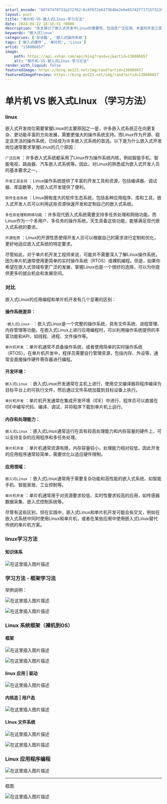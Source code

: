 ```yaml
---
arturl_encode: "68747470733a2f2f62:6c6f672e6373646e2e6e65742f71715f31393334333830312f:61727469636c652f64657461696c732f313338303836363537"
layout: post
title: "单片机-VS-嵌入式LInux-学习方法"
date: 2024-04-22 18:16:51 +0800
description: "本文探讨了嵌入式开发中Linux的重要性，包括其广泛应用、丰富的开发工具、软件生态以及多任务处理能力"
keywords: "嵌入式linux"
categories: ['杂谈篇', '嵌入式操作系统']
tags: ['嵌入式硬件', '单片机', 'Linux']
artid: "138086657"
image:
    path: https://api.vvhan.com/api/bing?rand=sj&artid=138086657
    alt: "单片机-VS-嵌入式LInux-学习方法"
render_with_liquid: false
featuredImage: https://bing.ee123.net/img/rand?artid=138086657
featuredImagePreview: https://bing.ee123.net/img/rand?artid=138086657
---
```


# 单片机 VS 嵌入式LInux （学习方法）

### linux

嵌入式开发岗位需要掌握Linux的主要原因之一是，许多嵌入式系统正在向更复杂、更功能丰富的方向发展，需要更强大的操作系统支持。而Linux作为开源、稳定且灵活的操作系统，已经成为许多嵌入式系统的首选。以下是为什么嵌入式开发岗位通常要求掌握Linux的几个原因：

`广泛应用`
：许多嵌入式系统都采用了Linux作为操作系统内核，例如智能手机、智能电视、路由器、汽车嵌入式系统等。因此，对Linux的熟悉成为嵌入式开发人员的基本要求之一。
  
`开发工具支持`
：Linux操作系统提供了丰富的开发工具和资源，包括编译器、调试器、库函数等，为嵌入式开发提供了便利。
  
`软件生态系统`
：Linux拥有庞大的软件生态系统，包括各种应用程序、库和工具，嵌入式开发人员可以利用这些资源快速开发和定制自己的嵌入式系统。
  
`多任务处理和网络功能`
：许多现代嵌入式系统需要支持多任务处理和网络功能，而Linux作为一个多用户、多任务的操作系统，天生具备这些功能，能够满足现代嵌入式系统的要求。
  
`开源性质`
：Linux的开源性质使得开发人员可以根据自己的需求进行定制和优化，更好地适应嵌入式系统的特定要求。
  
尽管如此，对于单片机开发工程师来说，可能并不需要深入了解Linux操作系统，因为单片机通常使用更简单的实时操作系统（RTOS）或裸机编程。但是，如果你希望在嵌入式领域有更广泛的发展，掌握Linux也是一个很好的选择，可以为你提供更多的就业机会和发展空间。

### 对比

嵌入式Linux的应用编程和单片机开发有几个显著的区别：

#### 操作系统差异：

`·嵌入式Linux·`
：嵌入式Linux是一个完整的操作系统，具有文件系统、进程管理、内存管理等功能。在嵌入式Linux上进行应用编程时，可以利用操作系统提供的丰富功能和API，如线程、进程、文件操作等。
  
`单片机开发`
：单片机通常不具备操作系统，或者使用简单的实时操作系统（RTOS）。在单片机开发中，程序员需要自行管理资源，包括内存、外设等，通常会直接操作硬件寄存器进行编程。

#### 开发环境：

`嵌入式Linux`
：嵌入式Linux开发通常在主机上进行，使用交叉编译器将程序编译为目标平台上的可执行文件，然后通过文件系统加载到目标设备上执行。
  
`单片机开发`
：单片机开发通常在集成开发环境（IDE）中进行，程序员可以直接在IDE中编写代码、编译、调试，并将程序下载到单片机上运行。

#### 内存和处理能力：

`嵌入式Linux`
：嵌入式Linux通常运行在具有较高处理能力和内存容量的硬件上，可以支持复杂的应用程序和多任务处理。
  
`单片机开发`
：单片机通常资源有限，内存容量较小，处理能力相对较低，因此开发的应用程序通常较简单，需要优化以适应硬件限制。

#### 应用领域：

`嵌入式Linux`
：嵌入式Linux通常用于需要复杂功能和高性能的嵌入式系统，如智能手机、智能家居、工业控制等。
  
`单片机开发`
：单片机通常用于对资源要求较低、实时性要求较高的应用，如传感器数据采集、嵌入式控制系统等。
  
尽管有这些区别，但在实践中，嵌入式Linux和单片机开发可能会有交叉，例如在嵌入式系统中同时使用Linux和单片机，或者在某些应用中使用嵌入式Linux替代传统的单片机方案。

### linux学习方法

#### 知识体系

![在这里插入图片描述](https://i-blog.csdnimg.cn/blog_migrate/4334d2299a26ab908699370580da73ac.png)

### 学习方法 - 框架学习法

举例说明：
  
![在这里插入图片描述](https://i-blog.csdnimg.cn/blog_migrate/2453ee38f6b45382e9faa5d8e19c9b07.png)

![在这里插入图片描述](https://i-blog.csdnimg.cn/blog_migrate/730a01e446cfeccce0d7e951624d14d5.png)

### Linux 系统框架（裸机到OS）

#### 框架

![在这里插入图片描述](https://i-blog.csdnimg.cn/blog_migrate/cd661d155eb7dc0637663c759043bd48.png)
  
![在这里插入图片描述](https://i-blog.csdnimg.cn/blog_migrate/718b4438a2c474298a248bb6ba3297a0.png)

#### linux 应用 | 驱动

![在这里插入图片描述](https://i-blog.csdnimg.cn/blog_migrate/2ce80ee4c35cc47f6f966c343327026f.png)

#### 内核态 | 用户态

![在这里插入图片描述](https://i-blog.csdnimg.cn/blog_migrate/30068c3b0c8fb9189b68c4af1baf768b.png)

#### LInux 文件系统

![在这里插入图片描述](https://i-blog.csdnimg.cn/blog_migrate/156f22e1021cca2ac1fac61c0f005c46.png)

![在这里插入图片描述](https://i-blog.csdnimg.cn/blog_migrate/7822922da58f443d2e94750e19de8868.png)

### Linux 应用程序编程

![在这里插入图片描述](https://i-blog.csdnimg.cn/blog_migrate/35f9e2df09e6304699acd0b1cc9862d0.png)

---

框图
  
![在这里插入图片描述](https://i-blog.csdnimg.cn/blog_migrate/3ef3f8a67ffa204162ecab0735a096f4.png)